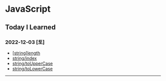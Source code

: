 # JavaScript

## Today I Learned

### 2022-12-03 [토]
- [[string]length](https://github.com/xxx-sj/Today_I_Learned/blob/master/javascript/String/methods/length.md)
- [string/index](https://github.com/xxx-sj/Today_I_Learned/blob/master/javascript/String/methods/index.md)
- [string/toUpperCase](https://github.com/xxx-sj/Today_I_Learned/blob/master/javascript/String/methods/toUpperCase.md)
- [string/toLowerCase](https://github.com/xxx-sj/Today_I_Learned/blob/master/javascript/String/methods/toLowerCase.md)

* * * 
